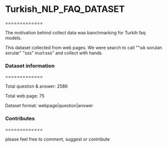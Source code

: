 # Turkish_NLP_FAQ_DATASET
=============

The motivation behind collect data was banchmarking for Turkih faq models.

This dataset collected from web pages. We were search to call ""sık sorulan sorular" "sss" inurl:sss" and collect with hands

### Dataset information
=============

Total question & answer: 2586

Total web page: 75

Dataset format: webpage|question|answer

### Contributes
=============

please feel free to comment, suggest or contribute
